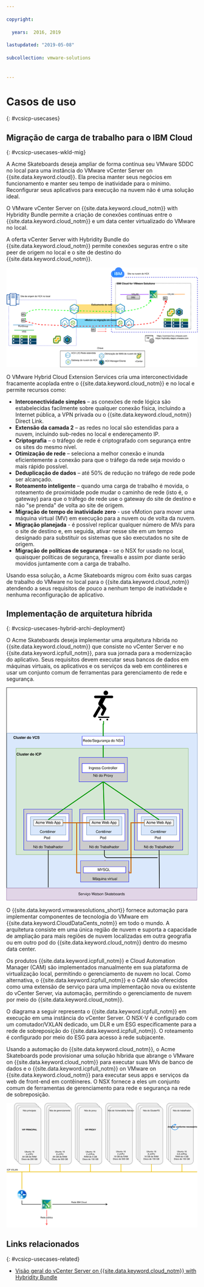 ```yaml
---

copyright:

  years:  2016, 2019

lastupdated: "2019-05-08"

subcollection: vmware-solutions


---
```


# Casos de uso
{: #vcsicp-usecases}

## Migração de carga de trabalho para o IBM Cloud
{: #vcsicp-usecases-wkld-mig}

A Acme Skateboards deseja ampliar de forma contínua seu VMware SDDC no local para uma instância do VMware vCenter Server on {{site.data.keyword.cloud}}. Ela precisa manter seus negócios em funcionamento e manter seu tempo de inatividade para o mínimo. Reconfigurar seus aplicativos para execução na nuvem não é uma solução ideal.

O VMware vCenter Server on {{site.data.keyword.cloud_notm}} with Hybridity Bundle permite a criação de conexões contínuas entre o {{site.data.keyword.cloud_notm}} e um data center virtualizado do VMware no local.

A oferta vCenter Server with Hybridity Bundle do {{site.data.keyword.cloud_notm}} permite conexões seguras entre o site peer de origem no local e o site de destino do {{site.data.keyword.cloud_notm}}.

![VMware Hybrid Cloud Extension Services](../../images/vcsicp-hcx.svg "VMware Hybrid Cloud Extension Services")

O VMware Hybrid Cloud Extension Services cria uma interconectividade fracamente acoplada entre o {{site.data.keyword.cloud_notm}} e no local e permite recursos como:
- **Interconectividade simples** – as conexões de rede lógica são estabelecidas facilmente sobre qualquer conexão física, incluindo a Internet pública, a VPN privada ou o {{site.data.keyword.cloud_notm}} Direct Link.
- **Extensão da camada 2** – as redes no local são estendidas para a nuvem, incluindo sub-redes no local e endereçamento IP.
- **Criptografia** – o tráfego de rede é criptografado com segurança entre os sites do mesmo nível.
- **Otimização de rede** – seleciona a melhor conexão e inunda eficientemente a conexão para que o tráfego da rede seja movido o mais rápido possível.
- **Deduplicação de dados** – até 50% de redução no tráfego de rede pode ser alcançado.
- **Roteamento inteligente** – quando uma carga de trabalho é movida, o roteamento de proximidade pode mudar o caminho de rede (isto é, o gateway) para que o tráfego de rede use o gateway do site de destino e não "se prenda" de volta ao site de origem.
- **Migração de tempo de inatividade zero** - use vMotion para mover uma máquina virtual (MV) em execução para a nuvem ou de volta da nuvem.
- **Migração planejada** - é possível replicar qualquer número de MVs para o site de destino e, em seguida, ativar nesse site em um tempo designado para substituir os sistemas que são executados no site de origem.
- **Migração de políticas de segurança** – se o NSX for usado no local, quaisquer políticas de segurança, firewalls e assim por diante serão movidos juntamente com a carga de trabalho.

Usando essa solução, a Acme Skateboards migrou com êxito suas cargas de trabalho do VMware no local para o {{site.data.keyword.cloud_notm}} atendendo a seus requisitos de pouco a nenhum tempo de inatividade e nenhuma reconfiguração de aplicativo.

## Implementação de arquitetura híbrida
{: #vcsicp-usecases-hybrid-archi-deployment}

O Acme Skateboards deseja implementar uma arquitetura híbrida no {{site.data.keyword.cloud_notm}} que consiste no vCenter Server e no {{site.data.keyword.icpfull_notm}}, para sua jornada para a modernização do aplicativo. Seus requisitos devem executar seus bancos de dados em máquinas virtuais, os aplicativos e os serviços da web em contêineres e usar um conjunto comum de ferramentas para gerenciamento de rede e segurança.

![Aplicativo híbrido Acme Skateboards](../../images/vcsicp-acme-skateboards-app.svg "Aplicativo híbrido Acme Skateboards")

O {{site.data.keyword.vmwaresolutions_short}} fornece automação para implementar componentes de tecnologia do VMware em {{site.data.keyword.CloudDataCents_notm}} em todo o mundo. A arquitetura consiste em uma única região de nuvem e suporta a capacidade de ampliação para mais regiões de nuvem localizadas em outra geografia ou em outro pod do {{site.data.keyword.cloud_notm}} dentro do mesmo data center.

Os produtos {{site.data.keyword.icpfull_notm}} e Cloud Automation Manager (CAM) são implementados manualmente em sua plataforma de virtualização local, permitindo o gerenciamento de nuvem no local. Como alternativa, o {{site.data.keyword.icpfull_notm}} e o CAM são oferecidos como uma extensão de serviço para uma implementação nova ou existente do vCenter Server, via automação, permitindo o gerenciamento de nuvem por meio do {{site.data.keyword.cloud_notm}}.

O diagrama a seguir representa o {{site.data.keyword.icpfull_notm}} em execução em uma instância do vCenter Server. O NSX-V é configurado com um comutador/VXLAN dedicado, um DLR e um ESG especificamente para a rede de sobreposição do {{site.data.keyword.icpfull_notm}}. O roteamento é configurado por meio do ESG para acesso à rede subjacente.

Usando a automação do {{site.data.keyword.cloud_notm}}, o Acme Skateboards pode provisionar uma solução híbrida que abrange o VMware on {{site.data.keyword.cloud_notm}} para executar suas MVs de banco de dados e o {{site.data.keyword.icpfull_notm}} on VMware on {{site.data.keyword.cloud_notm}} para executar seus apps e serviços da web de front-end em contêineres. O NSX fornece a eles um conjunto comum de ferramentas de gerenciamento para rede e segurança na rede de sobreposição.

![vCenter Server com {{site.data.keyword.icpfull_notm}}](../../images/vcsicp-virtual-icp-deployment-vcs.svg "vCenter Server com {{site.data.keyword.icpfull_notm}}")

## Links relacionados
{: #vcsicp-usecases-related}

* [Visão geral do vCenter Server on {{site.data.keyword.cloud_notm}} with Hybridity Bundle](/docs/services/vmwaresolutions/archiref/vcs?topic=vmware-solutions-vcs-hybridity-intro)
